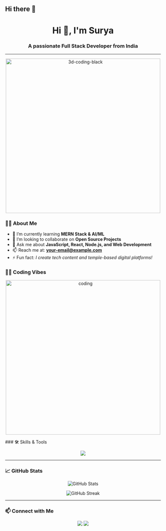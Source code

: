 ## Hi there 👋

<!--
**saisurya123658/saisurya123658** is a ✨ _special_ ✨ repository because its `README.md` (this file) appears on your GitHub profile.

Here are some ideas to get you started:

- 🔭 I’m currently working on ...
- 🌱 I’m currently learning ...
- 👯 I’m looking to collaborate on ...
- 🤔 I’m looking for help with ...
- 💬 Ask me about ...
- 📫 How to reach me: ...
- 😄 Pronouns: ...
- ⚡ Fun fact: ...
-->
<h1 align="center">Hi 👋, I'm Surya</h1>
<h3 align="center">A passionate Full Stack Developer from India</h3>

---
<p align="center">
  <img src="https://github.com/rajput2107/rajput2107/blob/master/Assets/Developer.gif?raw=true" width="500" alt="3d-coding-black"/>
</p>


### 👨‍💻 About Me

- 🌱 I’m currently learning **MERN Stack & AI/ML**
- 👯 I’m looking to collaborate on **Open Source Projects**
- 💬 Ask me about **JavaScript, React, Node.js, and Web Development**
- 📫 Reach me at: **your-email@example.com**
- ⚡ Fun fact: *I create tech content and temple-based digital platforms!*




### 🧑‍💻 Coding Vibes

<p align="center">
  <img src="https://cdn.dribbble.com/users/1162077/screenshots/3848914/media/320984a9ca58b3c73274c9259ecf6de8.gif" alt="coding" width="500"/>
</p>
### 🛠️ Skills & Tools

<p align="center">
  <img src="https://skillicons.dev/icons?i=html,css,js,react,nodejs,express,mongodb,tailwind,git,github,java,python" />
</p>

---

### 📈 GitHub Stats

<p align="center">
  <img src="https://github-readme-stats.vercel.app/api?username=saisurya123658&show_icons=true&theme=radical" alt="GitHub Stats"/>
</p>

<p align="center">
  <img src="https://github-readme-streak-stats.herokuapp.com/?user=YourGitHubUsername&theme=radical" alt="GitHub Streak"/>
</p>

---

### 📫 Connect with Me

<p align="center">
  <a href="www.linkedin.com/in/areveti-sai-guru-surya-teja-78335a334" target="_blank"><img src="https://img.shields.io/badge/LinkedIn-blue?style=for-the-badge&logo=linkedin" /></a>
  <a href="https://instagram.com/your-instagram/" target="_blank"><img src="https://img.shields.io/badge/Instagram-purple?style=for-the-badge&logo=instagram" /></a>
</p>
